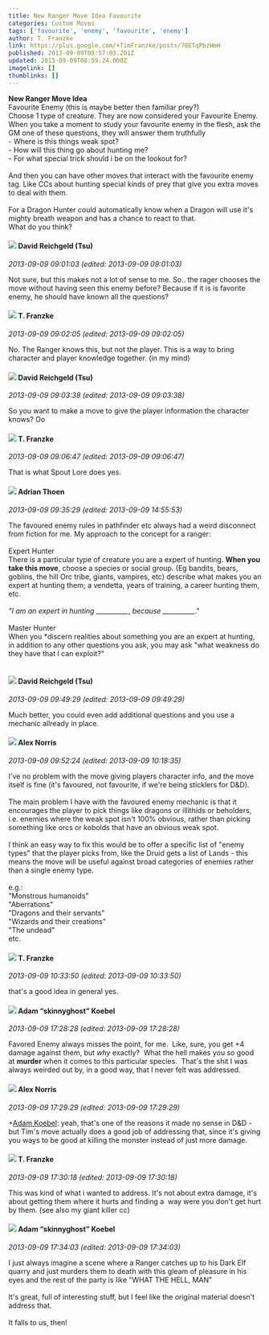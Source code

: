```yaml
---
title: New Ranger Move Idea Favourite
categories: Custom Moves
tags: ['favourite', 'enemy', 'favourite', 'enemy']
author: T. Franzke
link: https://plus.google.com/+TimFranzke/posts/78ETqPbzHmH
published: 2013-09-09T08:57:03.201Z
updated: 2013-09-09T08:59:24.000Z
imagelink: []
thumblinks: []
---
```


<b>New Ranger Move Idea</b><br />Favourite Enemy (this is maybe better then familiar prey?) <br />Choose 1 type of creature. They are now considered your Favourite Enemy. <br />When you take a moment to study your favourite enemy in the flesh, ask the GM one of these questions, they will answer them truthfully<br />- Where is this things weak spot?<br />- How will this thing go about hunting me? <br />- For what special trick should i be on the lookout for?<br /><br />And then you can have other moves that interact with the favourite enemy tag. Like CCs about hunting special kinds of prey that give you extra moves to deal with them. <br /><br />For a Dragon Hunter could automatically know when a Dragon will use it&#39;s mighty breath weapon and has a chance to react to that. <br />What do you think?
<div id='comment z12cjxzyxxugzznl423hutsxszipin4th'>
  <h4><img src='{{site.baseurl}}//images/avatars/101087642948316619884_photo.jpg'> David Reichgeld (Tsu)</h4>
      <p><cite>2013-09-09 09:01:03 (edited: 2013-09-09 09:01:03)</cite></p>
        <p>Not sure, but this makes not a lot of sense to me. So.. the rager chooses the move without having seen this enemy before? Because if it is is favorite enemy, he should have known all the questions?</p>
</div>
        

<div id='comment z12cjxzyxxugzznl423hutsxszipin4th'>
  <h4><img src='{{site.baseurl}}//images/avatars/110330901807759406775_photo.jpg'> T. Franzke</h4>
      <p><cite>2013-09-09 09:02:05 (edited: 2013-09-09 09:02:05)</cite></p>
        <p>No. The Ranger knows this, but not the player. This is a way to bring character and player knowledge together. (in my mind)</p>
</div>
        

<div id='comment z12cjxzyxxugzznl423hutsxszipin4th'>
  <h4><img src='{{site.baseurl}}//images/avatars/101087642948316619884_photo.jpg'> David Reichgeld (Tsu)</h4>
      <p><cite>2013-09-09 09:03:38 (edited: 2013-09-09 09:03:38)</cite></p>
        <p>So you want to make a move to give the player information the character knows? Oo</p>
</div>
        

<div id='comment z12cjxzyxxugzznl423hutsxszipin4th'>
  <h4><img src='{{site.baseurl}}//images/avatars/110330901807759406775_photo.jpg'> T. Franzke</h4>
      <p><cite>2013-09-09 09:06:47 (edited: 2013-09-09 09:06:47)</cite></p>
        <p>That is what Spout Lore does yes. </p>
</div>
        

<div id='comment z12cjxzyxxugzznl423hutsxszipin4th'>
  <h4><img src='{{site.baseurl}}//images/avatars/113847025671240258531_photo.jpg'> Adrian Thoen</h4>
      <p><cite>2013-09-09 09:35:29 (edited: 2013-09-09 14:55:53)</cite></p>
        <p>The favoured enemy rules in pathfinder etc always had a weird disconnect from fiction for me. My approach to the concept for a ranger:<br /><br />Expert Hunter<br />There is a particular type of creature you are a expert of hunting. <b>When you take this move</b>, choose a species or social group. (Eg bandits, bears, goblins, the hill Orc tribe, giants, vampires, etc) describe what makes you an expert at hunting them; a vendetta, years of training, a career hunting them, etc.<br /><br /><i>&quot;I am an expert in hunting __________</i>, <i>because __________</i>.&quot;<br /><br />Master Hunter<br />When you *discern realities about something you are an expert at hunting, in addition to any other questions you ask, you may ask &quot;what weakness do they have that I can exploit?&quot;<br /><br /></p>
</div>
        

<div id='comment z12cjxzyxxugzznl423hutsxszipin4th'>
  <h4><img src='{{site.baseurl}}//images/avatars/101087642948316619884_photo.jpg'> David Reichgeld (Tsu)</h4>
      <p><cite>2013-09-09 09:49:29 (edited: 2013-09-09 09:49:29)</cite></p>
        <p>Much better, you could even add additional questions and you use a mechanic allready in place.</p>
</div>
        

<div id='comment z12cjxzyxxugzznl423hutsxszipin4th'>
  <h4><img src='{{site.baseurl}}//images/avatars/112750659160242168572_photo.jpg'> Alex Norris</h4>
      <p><cite>2013-09-09 09:52:24 (edited: 2013-09-09 10:18:35)</cite></p>
        <p>I&#39;ve no problem with the move giving players character info, and the move itself is fine (it&#39;s favoured, not favourite, if we&#39;re being sticklers for D&amp;D).<br /><br />The main problem I have with the favoured enemy mechanic is that it encourages the player to pick things like dragons or illithids or beholders, i.e. enemies where the weak spot isn&#39;t 100% obvious, rather than picking something like orcs or kobolds that have an obvious weak spot.<br /><br />I think an easy way to fix this would be to offer a specific list of &quot;enemy types&quot; that the player picks from, like the Druid gets a list of Lands - this means the move will be useful against broad categories of enemies rather than a single enemy type.<br /><br />e.g.:<br />&quot;Monstrous humanoids&quot; <br />&quot;Aberrations&quot;<br />&quot;Dragons and their servants&quot;<br />&quot;Wizards and their creations&quot;<br />&quot;The undead&quot;<br />etc.</p>
</div>
        

<div id='comment z12cjxzyxxugzznl423hutsxszipin4th'>
  <h4><img src='{{site.baseurl}}//images/avatars/110330901807759406775_photo.jpg'> T. Franzke</h4>
      <p><cite>2013-09-09 10:33:50 (edited: 2013-09-09 10:33:50)</cite></p>
        <p>that&#39;s a good idea in general yes. </p>
</div>
        

<div id='comment z12cjxzyxxugzznl423hutsxszipin4th'>
  <h4><img src='{{site.baseurl}}//images/avatars/112484087750169360510_photo.jpg'> Adam “skinnyghost” Koebel</h4>
      <p><cite>2013-09-09 17:28:28 (edited: 2013-09-09 17:28:28)</cite></p>
        <p>Favored Enemy always misses the point, for me.  Like, sure, you get +4 damage against them, but <i>why</i> exactly?  What the hell makes you so good at <b>murder</b> when it comes to this particular species.  That&#39;s the shit I was always weirded out by, in a good way, that I never felt was addressed.</p>
</div>
        

<div id='comment z12cjxzyxxugzznl423hutsxszipin4th'>
  <h4><img src='{{site.baseurl}}//images/avatars/112750659160242168572_photo.jpg'> Alex Norris</h4>
      <p><cite>2013-09-09 17:29:29 (edited: 2013-09-09 17:29:29)</cite></p>
        <p><span class="proflinkWrapper"><span class="proflinkPrefix">+</span><a class="proflink" href="https://plus.google.com/112484087750169360510" oid="112484087750169360510">Adam Koebel</a></span>: yeah, that&#39;s one of the reasons it made no sense in D&amp;D - but Tim&#39;s move actually does a good job of addressing that, since it&#39;s giving you ways to be good at killing the monster instead of just more damage.</p>
</div>
        

<div id='comment z12cjxzyxxugzznl423hutsxszipin4th'>
  <h4><img src='{{site.baseurl}}//images/avatars/110330901807759406775_photo.jpg'> T. Franzke</h4>
      <p><cite>2013-09-09 17:30:18 (edited: 2013-09-09 17:30:18)</cite></p>
        <p>This was kind of what i wanted to address. It&#39;s not about extra damage, it&#39;s about getting them where it hurts and finding a  way were you don&#39;t get hurt by them. (see also my giant killer cc)</p>
</div>
        

<div id='comment z12cjxzyxxugzznl423hutsxszipin4th'>
  <h4><img src='{{site.baseurl}}//images/avatars/112484087750169360510_photo.jpg'> Adam “skinnyghost” Koebel</h4>
      <p><cite>2013-09-09 17:34:03 (edited: 2013-09-09 17:34:03)</cite></p>
        <p>I just always imagine a scene where a Ranger catches up to his Dark Elf quarry and just murders them to death with this gleam of pleasure in his eyes and the rest of the party is like &quot;WHAT THE HELL, MAN&quot;<br /><br />It&#39;s great, full of interesting stuff, but I feel like the original material doesn&#39;t address that.<br /><br />It falls to us, then!</p>
</div>
        